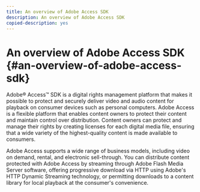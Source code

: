 ```yaml
---
title: An overview of Adobe Access SDK
description: An overview of Adobe Access SDK
copied-description: yes
---
```


# An overview of Adobe Access SDK {#an-overview-of-adobe-access-sdk}

Adobe® Access™ SDK is a digital rights management platform that makes it possible to protect and securely deliver video and audio content for playback on consumer devices such as personal computers. Adobe Access is a flexible platform that enables content owners to protect their content and maintain control over distribution. Content owners can protect and manage their rights by creating licenses for each digital media file, ensuring that a wide variety of the highest-quality content is made available to consumers.

Adobe Access supports a wide range of business models, including video on demand, rental, and electronic sell-through. You can distribute content protected with Adobe Access by streaming through Adobe Flash Media Server software, offering progressive download via HTTP using Adobe's HTTP Dynamic Streaming technology, or permitting downloads to a content library for local playback at the consumer's convenience. 
